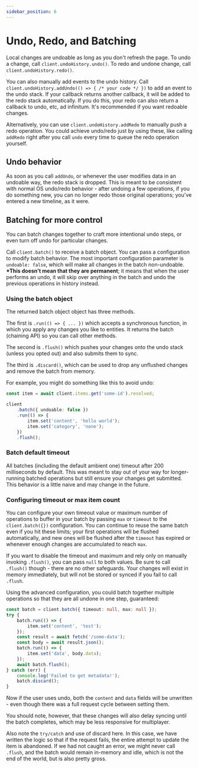 ```yaml
---
sidebar_position: 6
---
```


# Undo, Redo, and Batching

Local changes are undoable as long as you don't refresh the page. To undo a change, call `client.undoHistory.undo()`. To redo and undone change, call `client.undoHistory.redo()`.

You can also manually add events to the undo history. Call `client.undoHistory.addUndo(() => { /* your code */ })` to add an event to the undo stack. If your callback returns another callback, it will be added to the redo stack automatically. If you do this, your redo can also return a callback to undo, etc, ad infinitum. It's recommended if you want redoable changes.

Alternatively, you can use `client.undoHistory.addRedo` to manually push a redo operation. You could achieve undo/redo just by using these, like calling `addRedo` right after you call `undo` every time to queue the redo operation yourself.

## Undo behavior

As soon as you call `addUndo`, or whenever the user modifies data in an undoable way, the redo stack is dropped. This is meant to be consistent with normal OS undo/redo behavior - after undoing a few operations, if you do something new, you can no longer redo those original operations; you've entered a new timeline, as it were.

## Batching for more control

You can batch changes together to craft more intentional undo steps, or even turn off undo for particular changes.

Call `client.batch()` to receive a batch object. You can pass a configuration to modify batch behavior. The most important configuration parameter is `undoable: false`, which will make all changes in the batch non-undoable. **\*This doesn't mean that they are permanent**; it means that when the user performs an undo, it will skip over anything in the batch and undo the previous operations in history instead.

### Using the batch object

The returned batch object object has three methods.

The first is `.run(() => { ... })` which accepts a synchronous function, in which you apply any changes you like to entities. It returns the batch (chaining API) so you can call other methods.

The second is `.flush()` which pushes your changes onto the undo stack (unless you opted out) and also submits them to sync.

The third is `.discard()`, which can be used to drop any unflushed changes and remove the batch from memory.

For example, you might do something like this to avoid undo:

```ts
const item = await client.items.get('some-id').resolved;

client
	.batch({ undoable: false })
	.run(() => {
		item.set('content', 'hello world');
		item.set('category', 'none');
	})
	.flush();
```

### Batch default timeout

All batches (including the default ambient one) timeout after 200 milliseconds by default. This was meant to stay out of your way for longer-running batched operations but still ensure your changes get submitted. This behavior is a little naive and may change in the future.

### Configuring timeout or max item count

You can configure your own timeout value or maximum number of operations to buffer in your batch by passing `max` or `timeout` to the `client.batch({})` configuration. You can continue to reuse the same batch even if you hit these limits; your first operations will be flushed automatically, and new ones will be flushed after the `timeout` has expired or whenever enough changes are accumulated to reach `max`.

If you want to disable the timeout and maximum and rely only on manually invoking `.flush()`, you can pass `null` to both values. Be sure to call `.flush()` though - there are no other safeguards. Your changes will exist in memory immediately, but will not be stored or synced if you fail to call `.flush`.

Using the advanced configuration, you could batch together multiple operations so that they are all undone in one step, guaranteed:

```ts
const batch = client.batch({ timeout: null, max: null });
try {
	batch.run(() => {
		item.set('content', 'test');
	});
	const result = await fetch('/some-data');
	const body = await result.json();
	batch.run(() => {
		item.set('data', body.data);
	});
	await batch.flush();
} catch (err) {
	console.log('Failed to get metadata!');
	batch.discard();
}
```

Now if the user uses undo, both the `content` and `data` fields will be unwritten - even though there was a full request cycle between setting them.

You should note, however, that these changes will also delay syncing until the batch completes, which may be less responsive for multiplayer.

Also note the `try/catch` and use of discard here. In this case, we have written the logic so that if the request fails, the entire attempt to update the item is abandoned. If we had not caught an error, we might never call `.flush`, and the batch would remain in-memory and idle, which is not the end of the world, but is also pretty gross.
